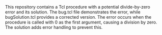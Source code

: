 This repository contains a Tcl procedure with a potential divide-by-zero error and its solution. The bug.tcl file demonstrates the error, while bugSolution.tcl provides a corrected version. The error occurs when the procedure is called with 0 as the first argument, causing a division by zero. The solution adds error handling to prevent this.